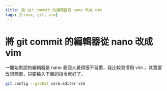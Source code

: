 ```yaml
---
title: 將 git commit 的編輯器從 nano 改成 vim
tags: [Linux, git, vim]
---
```


# 將 git commit 的編輯器從 nano 改成 vim

一開始默認的編輯器是 nano 我個人覺得很不習慣，我比較習慣用 vim ，其實要改很簡單，只要輸入下面的指令就好了。

```bash
git config --global core.editor vim
```
